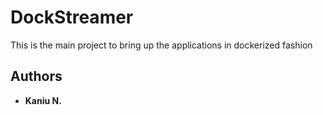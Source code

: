 # DockStreamer  #
This is the main project to bring up the applications in dockerized fashion

## Authors

*  **Kaniu N.**

